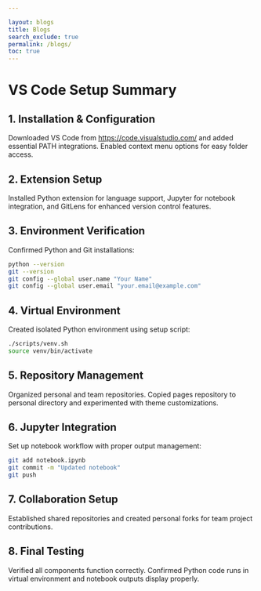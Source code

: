```yaml
---

layout: blogs 
title: Blogs
search_exclude: true
permalink: /blogs/
toc: true
---
```




# **VS Code Setup Summary**

## 1. Installation & Configuration
Downloaded VS Code from https://code.visualstudio.com/ and added essential PATH integrations. Enabled context menu options for easy folder access.

## 2. Extension Setup
Installed Python extension for language support, Jupyter for notebook integration, and GitLens for enhanced version control features.

## 3. Environment Verification
Confirmed Python and Git installations:
```bash
python --version
git --version
git config --global user.name "Your Name"
git config --global user.email "your.email@example.com"
```

## 4. Virtual Environment
Created isolated Python environment using setup script:
```bash
./scripts/venv.sh
source venv/bin/activate
```

## 5. Repository Management
Organized personal and team repositories. Copied pages repository to personal directory and experimented with theme customizations.

## 6. Jupyter Integration
Set up notebook workflow with proper output management:
```bash
git add notebook.ipynb
git commit -m "Updated notebook"
git push
```

## 7. Collaboration Setup
Established shared repositories and created personal forks for team project contributions.

## 8. Final Testing
Verified all components function correctly. Confirmed Python code runs in virtual environment and notebook outputs display properly.